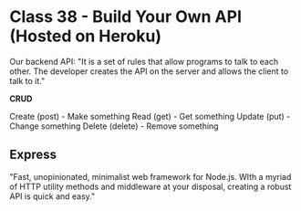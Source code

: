 # Class 38 - Build Your Own API (Hosted on Heroku)

Our backend API:
"It is a set of rules that allow programs to talk to each other. The developer creates the API on the server and allows the client to talk to it."

**CRUD**

Create (post) - Make something
Read (get) - Get something
Update (put) - Change something
Delete (delete) - Remove something

## Express

"Fast, unopinionated, minimalist web framework for Node.js. WIth a myriad of HTTP utility methods and middleware at your disposal, creating a robust API is quick and easy."
